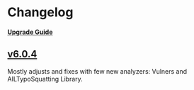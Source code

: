 # Changelog

[**Upgrade Guide**](https://threatmatrix.readthedocs.io/en/latest/Installation.md#update-to-the-most-recent-version)

## [v6.0.4](https://github.com/khulnasoft/ThreatMatrix/releases/tag/v6.0.4)
Mostly adjusts and fixes with few new analyzers: Vulners and AILTypoSquatting Library.


